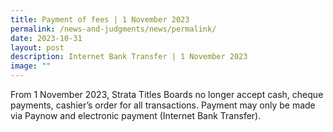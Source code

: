 ```yaml
---
title: Payment of fees | 1 November 2023
permalink: /news-and-judgments/news/permalink/
date: 2023-10-31
layout: post
description: Internet Bank Transfer | 1 November 2023
image: ""
---
```

From 1 November 2023, Strata Titles Boards no longer accept cash, cheque payments, cashier’s order for all transactions. Payment may only be made via Paynow and electronic payment (Internet Bank Transfer).